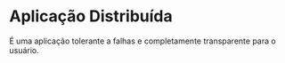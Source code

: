 # Aplicação Distribuída
É uma aplicação tolerante a falhas e completamente transparente para o usuário.
